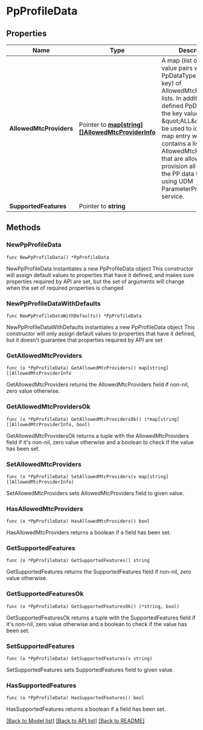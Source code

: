 # PpProfileData

## Properties

Name | Type | Description | Notes
------------ | ------------- | ------------- | -------------
**AllowedMtcProviders** | Pointer to [**map[string][]AllowedMtcProviderInfo**](array.md) | A map (list of key-value pairs where PpDataType serves as key) of AllowedMtcProviderInfo lists. In addition to defined PpDataType, the key value \&quot;ALL\&quot; may be used to identify a map entry which contains a list of AllowedMtcProviderInfo that are allowed to provision all types of the PP data for the user using UDM ParameterProvision service. | [optional] 
**SupportedFeatures** | Pointer to **string** |  | [optional] 

## Methods

### NewPpProfileData

`func NewPpProfileData() *PpProfileData`

NewPpProfileData instantiates a new PpProfileData object
This constructor will assign default values to properties that have it defined,
and makes sure properties required by API are set, but the set of arguments
will change when the set of required properties is changed

### NewPpProfileDataWithDefaults

`func NewPpProfileDataWithDefaults() *PpProfileData`

NewPpProfileDataWithDefaults instantiates a new PpProfileData object
This constructor will only assign default values to properties that have it defined,
but it doesn't guarantee that properties required by API are set

### GetAllowedMtcProviders

`func (o *PpProfileData) GetAllowedMtcProviders() map[string][]AllowedMtcProviderInfo`

GetAllowedMtcProviders returns the AllowedMtcProviders field if non-nil, zero value otherwise.

### GetAllowedMtcProvidersOk

`func (o *PpProfileData) GetAllowedMtcProvidersOk() (*map[string][]AllowedMtcProviderInfo, bool)`

GetAllowedMtcProvidersOk returns a tuple with the AllowedMtcProviders field if it's non-nil, zero value otherwise
and a boolean to check if the value has been set.

### SetAllowedMtcProviders

`func (o *PpProfileData) SetAllowedMtcProviders(v map[string][]AllowedMtcProviderInfo)`

SetAllowedMtcProviders sets AllowedMtcProviders field to given value.

### HasAllowedMtcProviders

`func (o *PpProfileData) HasAllowedMtcProviders() bool`

HasAllowedMtcProviders returns a boolean if a field has been set.

### GetSupportedFeatures

`func (o *PpProfileData) GetSupportedFeatures() string`

GetSupportedFeatures returns the SupportedFeatures field if non-nil, zero value otherwise.

### GetSupportedFeaturesOk

`func (o *PpProfileData) GetSupportedFeaturesOk() (*string, bool)`

GetSupportedFeaturesOk returns a tuple with the SupportedFeatures field if it's non-nil, zero value otherwise
and a boolean to check if the value has been set.

### SetSupportedFeatures

`func (o *PpProfileData) SetSupportedFeatures(v string)`

SetSupportedFeatures sets SupportedFeatures field to given value.

### HasSupportedFeatures

`func (o *PpProfileData) HasSupportedFeatures() bool`

HasSupportedFeatures returns a boolean if a field has been set.


[[Back to Model list]](../README.md#documentation-for-models) [[Back to API list]](../README.md#documentation-for-api-endpoints) [[Back to README]](../README.md)


